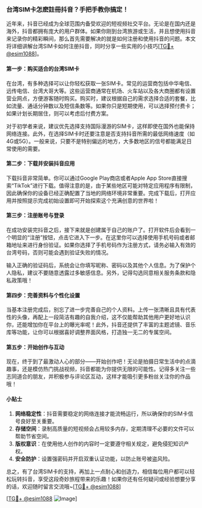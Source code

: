 ### 台湾SIM卡怎麽註冊抖音？手把手教你搞定！

近年来，抖音已经成为全球范围内备受欢迎的短视频社交平台。无论是在国内还是海外，抖音都拥有庞大的用户群体。如果你刚到台湾旅游或生活，并且想使用抖音来记录你的精彩瞬间，那么首先需要解决的就是如何注册和使用抖音的问题。本文将详细讲解台湾SIM卡如何注册抖音，同时分享一些实用的小技巧[[TG💪+ @esim1088](https://t.me/s/esim1088)]。

#### 第一步：购买适合的台湾SIM卡

在台湾，有多种选择可以让你轻松获取一张SIM卡。常见的运营商包括中华电信、远传电信、台湾大哥大等。这些运营商通常在机场、火车站以及各大商圈都有设置营业网点，方便游客随时购买。购买时，建议根据自己的需求选择合适的套餐，比如流量、通话分钟数以及短信条数等。如果你只是短期使用，可以选择预付费卡；如果计划长期居住，则可以考虑后付费方案。

对于初学者来说，建议优先选择支持国际漫游的SIM卡，这样即使在国外也能保持网络连接。此外，在选择SIM卡时还要注意是否支持抖音所需的最低网络速度（如4G或5G）。一般来说，只要不是特别偏远的地方，大多数地区的信号都能满足日常使用的需要。

#### 第二步：下载并安装抖音应用

下载抖音非常简单。你可以通过Google Play商店或者Apple App Store直接搜索“TikTok”进行下载。值得注意的是，由于某些地区可能对特定应用程序有限制，因此确保你的设备已经正确配置了当地的网络环境非常重要。完成下载后，打开应用并按照提示完成初始设置即可开始探索这个充满创意的世界啦！

#### 第三步：注册账号与登录

在成功安装完抖音之后，接下来就是创建属于自己的账户了。打开软件后会看到一个明显的“注册”按钮，点击它进入下一步。在这里你可以选择使用手机号码或者邮箱地址来进行身份验证。如果你选择了手机号码作为注册方式，请务必输入有效的台湾号码，否则可能会遇到验证失败的情况。

输入正确的验证码后，系统会让你填写昵称、密码以及其他个人信息。为了保护个人隐私，建议不要随意透露过多敏感信息。另外，记得勾选同意相关服务条款和隐私政策哦！

#### 第四步：完善资料与个性化设置

当基本注册完成后，别忘了进一步完善自己的个人资料。上传一张清晰且具有代表性的头像，再配上一段简洁有趣的自我介绍，这不仅能帮助其他用户更好地认识你，还能增加你在平台上的曝光率呢！此外，抖音还提供了丰富的主题滤镜、音乐库等功能，让你可以根据喜好调整界面风格，打造独一无二的专属空间。

#### 第五步：开始创作与互动

现在，终于到了最激动人心的部分——开始创作吧！无论是拍摄日常生活中的点滴趣事，还是模仿热门挑战视频，抖音都能为你提供无限的可能性。记得多关注一些志同道合的朋友，并积极参与评论区互动，这样才能吸引更多粉丝关注你的作品哦！

#### 小贴士

1. **网络稳定性**：抖音需要稳定的网络连接才能流畅运行，所以确保你的SIM卡信号良好至关重要。
2. **存储空间**：录制高质量的短视频会占用较多内存，定期清理不必要的文件可以帮助节省空间。
3. **版权意识**：在使用他人创作的内容时一定要遵守相关规定，避免侵犯知识产权。
4. **安全防护**：设置强密码并开启双重认证功能，以防止账号被盗风险。

总之，有了台湾SIM卡的支持，再加上一点耐心和创造力，相信每位用户都可以轻松玩转抖音，享受这段奇妙旅程带来的乐趣！如果你还有任何疑问或经验想要分享的话，欢迎随时留言交流哦~[[TG💪+ @esim1088](https://t.me/s/esim1088)]

[[TG💪+ @esim1088](https://t.me/s/esim1088) ![Image](https://i.postimg.cc/4NQfJmqS/Snipaste-2025-05-13-00-14-12.png)]